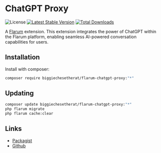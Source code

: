 # ChatGPT Proxy

![License](https://img.shields.io/badge/license-MIT-blue.svg) [![Latest Stable Version](https://img.shields.io/packagist/v/muhammedsaidckr/flarum-chatgpt.svg)](https://packagist.org/packages/muhammedsaidckr/flarum-chatgpt) [![Total Downloads](https://img.shields.io/packagist/dt/biggiechesetherat/flarum-chatgpt-proxy.svg)](https://packagist.org/packages/biggiechesetherat/flarum-chatgpt-proxy)

A [Flarum](http://flarum.org) extension. This extension integrates the power of ChatGPT within the Flarum platform, enabling seamless AI-powered conversation capabilities for users.

## Installation

Install with composer:

```sh
composer require biggiechesetherat/flarum-chatgpt-proxy:"*"
```

## Updating

```sh
composer update biggiechesetherat/flarum-chatgpt-proxy:"*"
php flarum migrate
php flarum cache:clear
```

## Links

- [Packagist](https://packagist.org/packages/biggiechesetherat/flarum-chatgpt-proxy)
- [Github](https://github.com/biggiecheesetherat/flarum-chatgpt-proxy/)
